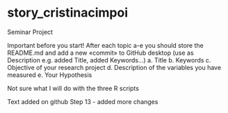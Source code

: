 # story_cristinacimpoi
 Seminar Project

Important before you start! After each topic a-e you should store the README.md and add a new «commit» to GitHub desktop (use as Description e.g. added Title, added Keywords…)
a.	Title
b.	Keywords
c.	Objective of your research project
d.	Description of the variables you have measured
e.	Your Hypothesis


Not sure what I will do with the three R scripts

Text added on github
Step 13 - added more changes
